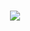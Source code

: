 <h1 align="center">
<img src="https://github.com/user-attachments/assets/870e3286-ca69-40de-88fe-8b1882d8ad0e">
</h1>

<!--
**maiminhdung/maiminhdung** is a ✨ _special_ ✨ repository because its `README.md` (this file) appears on your GitHub profile.

Here are some ideas to get you started:

- 🔭 I’m currently working on ...
- 🌱 I’m currently learning ...
- 👯 I’m looking to collaborate on ...
- 🤔 I’m looking for help with ...
- 💬 Ask me about ...
- 📫 How to reach me: ...
- 😄 Pronouns: ...
- ⚡ Fun fact: ...
-->
